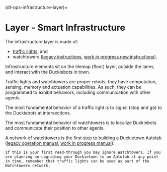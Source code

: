 (dt-ops-infrastructure-layer)=
# Layer - Smart Infrastructure

The infrastructure layer is made of:
* [traffic lights](specs-layer-traffic-lights), and 
* watchtowers ([legacy instructions](https://docs-old.duckietown.org/daffy/opmanual_autolab/out/watchtower_hardware.html), [work in progress new instructions](https://docs.duckietown.com/ente/opmanual-autolab/intro.html)).

Infrastructure elements sit on the tilemap (floor) layer, outside the lanes, and interact with the Duckiebots in town.

Traffic lights and watchtowers are proper robots: they have computation, sensing, memory and actuation capabilities. As such, they can be programmed to exhibit behaviors, including communication with other agents.

The most fundamental behavior of a traffic light is to signal (stop and go) to the Duckiebots at intersections.

The most fundamental behavior of watchtowers is to localize Duckiebots and communicate their position to other agents. 

A network of watchtowers is the first step to building a Duckietown Autolab ([legacy operation manual](), [work in progress manual](https://docs.duckietown.com/ente/opmanual-autolab/intro.html)). 

```{tip}
If this is your first read-through you may ignore Watchtowers. If you are planning on upgrading your Duckietown to an Autolab at any point in time, remember that traffic lights can be used as part of the Watchtowers network. 
```
